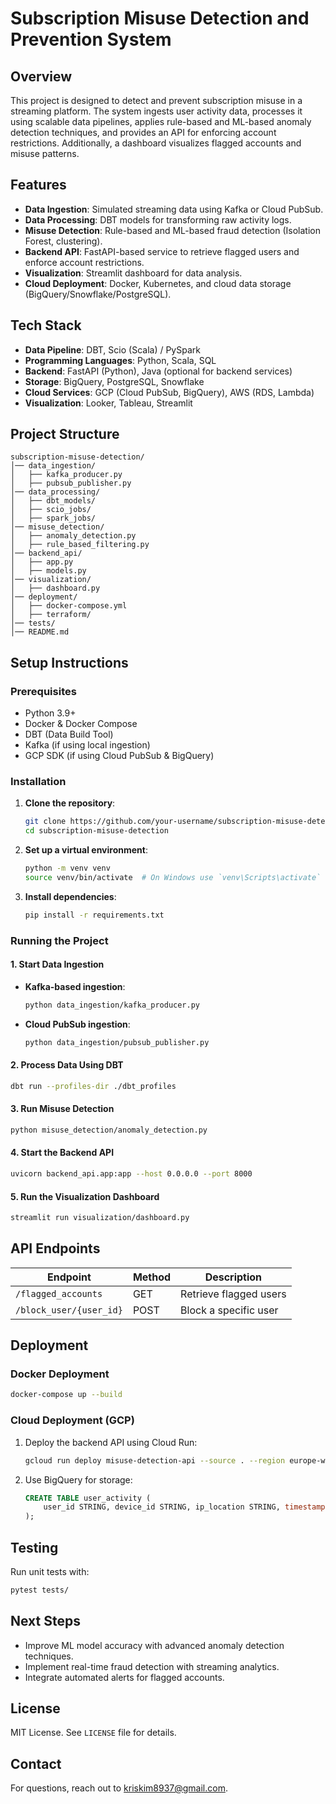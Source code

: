 # Subscription Misuse Detection and Prevention System

## Overview
This project is designed to detect and prevent subscription misuse in a streaming platform. The system ingests user activity data, processes it using scalable data pipelines, applies rule-based and ML-based anomaly detection techniques, and provides an API for enforcing account restrictions. Additionally, a dashboard visualizes flagged accounts and misuse patterns.

## Features
- **Data Ingestion**: Simulated streaming data using Kafka or Cloud PubSub.
- **Data Processing**: DBT models for transforming raw activity logs.
- **Misuse Detection**: Rule-based and ML-based fraud detection (Isolation Forest, clustering).
- **Backend API**: FastAPI-based service to retrieve flagged users and enforce account restrictions.
- **Visualization**: Streamlit dashboard for data analysis.
- **Cloud Deployment**: Docker, Kubernetes, and cloud data storage (BigQuery/Snowflake/PostgreSQL).

## Tech Stack
- **Data Pipeline**: DBT, Scio (Scala) / PySpark
- **Programming Languages**: Python, Scala, SQL
- **Backend**: FastAPI (Python), Java (optional for backend services)
- **Storage**: BigQuery, PostgreSQL, Snowflake
- **Cloud Services**: GCP (Cloud PubSub, BigQuery), AWS (RDS, Lambda)
- **Visualization**: Looker, Tableau, Streamlit

## Project Structure
```
subscription-misuse-detection/
│── data_ingestion/
│   ├── kafka_producer.py
│   ├── pubsub_publisher.py
│── data_processing/
│   ├── dbt_models/
│   ├── scio_jobs/
│   ├── spark_jobs/
│── misuse_detection/
│   ├── anomaly_detection.py
│   ├── rule_based_filtering.py
│── backend_api/
│   ├── app.py
│   ├── models.py
│── visualization/
│   ├── dashboard.py
│── deployment/
│   ├── docker-compose.yml
│   ├── terraform/
│── tests/
│── README.md
```

## Setup Instructions
### Prerequisites
- Python 3.9+
- Docker & Docker Compose
- DBT (Data Build Tool)
- Kafka (if using local ingestion)
- GCP SDK (if using Cloud PubSub & BigQuery)

### Installation
1. **Clone the repository**:
   ```sh
   git clone https://github.com/your-username/subscription-misuse-detection.git
   cd subscription-misuse-detection
   ```
2. **Set up a virtual environment**:
   ```sh
   python -m venv venv
   source venv/bin/activate  # On Windows use `venv\Scripts\activate`
   ```
3. **Install dependencies**:
   ```sh
   pip install -r requirements.txt
   ```

### Running the Project
#### 1. Start Data Ingestion
- **Kafka-based ingestion**:
  ```sh
  python data_ingestion/kafka_producer.py
  ```
- **Cloud PubSub ingestion**:
  ```sh
  python data_ingestion/pubsub_publisher.py
  ```

#### 2. Process Data Using DBT
```sh
dbt run --profiles-dir ./dbt_profiles
```

#### 3. Run Misuse Detection
```sh
python misuse_detection/anomaly_detection.py
```

#### 4. Start the Backend API
```sh
uvicorn backend_api.app:app --host 0.0.0.0 --port 8000
```

#### 5. Run the Visualization Dashboard
```sh
streamlit run visualization/dashboard.py
```

## API Endpoints
| Endpoint | Method | Description |
|----------|--------|-------------|
| `/flagged_accounts` | GET | Retrieve flagged users |
| `/block_user/{user_id}` | POST | Block a specific user |

## Deployment
### Docker Deployment
```sh
docker-compose up --build
```

### Cloud Deployment (GCP)
1. Deploy the backend API using Cloud Run:
   ```sh
   gcloud run deploy misuse-detection-api --source . --region europe-west1
   ```
2. Use BigQuery for storage:
   ```sql
   CREATE TABLE user_activity (
       user_id STRING, device_id STRING, ip_location STRING, timestamp TIMESTAMP
   );
   ```

## Testing
Run unit tests with:
```sh
pytest tests/
```

## Next Steps
- Improve ML model accuracy with advanced anomaly detection techniques.
- Implement real-time fraud detection with streaming analytics.
- Integrate automated alerts for flagged accounts.

## License
MIT License. See `LICENSE` file for details.

## Contact
For questions, reach out to [kriskim8937@gmail.com](mailto:your-email@example.com).

